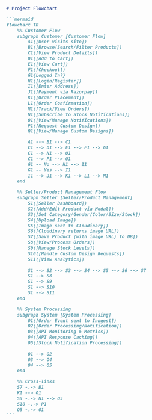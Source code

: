 
````markdown

# Project Flowchart

```mermaid
flowchart TB
    %% Customer Flow
    subgraph Customer [Customer Flow]
        A1([User visits site])
        B1([Browse/Search/Filter Products])
        C1([View Product Details])
        D1([Add to Cart])
        E1([View Cart])
        F1([Checkout])
        G1{Logged In?}
        H1([Login/Register])
        I1([Enter Address])
        J1([Payment via Razorpay])
        K1([Order Placement])
        L1([Order Confirmation])
        M1([Track/View Orders])
        N1([Subscribe to Stock Notifications])
        O1([View/Manage Notifications])
        P1([Request Custom Design])
        Q1([View/Manage Custom Designs])

        A1 --> B1 --> C1 
        C1 --> D1 --> E1 --> F1 --> G1
        C1 --> N1 --> O1
        C1 --> P1 --> Q1
        G1 -- No --> H1 --> I1
        G1 -- Yes --> I1
        I1 --> J1 --> K1 --> L1 --> M1
    end

    %% Seller/Product Management Flow
    subgraph Seller [Seller/Product Management]
        S1([Seller Dashboard])
        S2([Add/Edit Product via Modal])
        S3([Set Category/Gender/Color/Size/Stock])
        S4([Upload Image])
        S5([Image sent to Cloudinary])
        S6([Cloudinary returns image URL])
        S7([Save Product (with image URL) to DB])
        S8([View/Process Orders])
        S9([Manage Stock Levels])
        S10([Handle Custom Design Requests])
        S11([View Analytics])
        
        S1 --> S2 --> S3 --> S4 --> S5 --> S6 --> S7
        S1 --> S8
        S1 --> S9
        S1 --> S10
        S1 --> S11
    end

    %% System Processing
    subgraph System [System Processing]
        O1([Order Event sent to Inngest])
        O2([Order Processing/Notification])
        O3([API Monitoring & Metrics])
        O4([API Response Caching])
        O5([Stock Notification Processing])
        
        O1 --> O2
        O3 --> O4
        O4 --> O5
    end

    %% Cross-links
    S7 -.-> B1
    K1 --> O1
    S9 -.-> N1 --> O5
    S10 -.-> P1
    O5 -.-> O1
```
